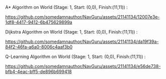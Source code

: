 A* Algorithm on World (Stage: 1, Start: (0,0), Finish:(11,11)) :
  
https://github.com/somedamnauthor/NavGuru/assets/21141134/12007e3e-1df8-4417-9412-6b475629899a

Dijkstra Algorithm on World (Stage: 1, Start: (0,0), Finish:(11,11)) :


https://github.com/somedamnauthor/NavGuru/assets/21141134/da19f39a-84f2-46fa-a6a0-8006c4aaf3b0


Q-Learning Algorithm on World (Stage: 1, Start: (0,0), Finish:(11,11)) :


https://github.com/somedamnauthor/NavGuru/assets/21141134/e56de738-bfb4-4eac-bff5-de896b699418

